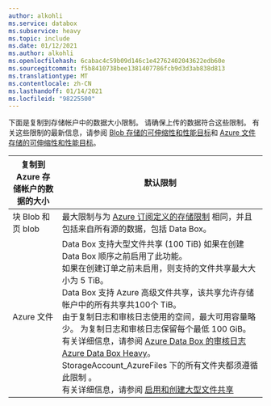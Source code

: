 ```yaml
---
author: alkohli
ms.service: databox
ms.subservice: heavy
ms.topic: include
ms.date: 01/12/2021
ms.author: alkohli
ms.openlocfilehash: 6cabac4c59b09d146c1e42762402043622edb60e
ms.sourcegitcommit: f5b8410738bee1381407786fcb9d3d3ab838d813
ms.translationtype: MT
ms.contentlocale: zh-CN
ms.lasthandoff: 01/14/2021
ms.locfileid: "98225500"
---
```

下面是复制到存储帐户中的数据大小限制。 请确保上传的数据符合这些限制。 有关这些限制的最新信息，请参阅 [Blob 存储的可伸缩性和性能目标](../articles/storage/blobs/scalability-targets.md)和 [Azure 文件存储的可伸缩性和性能目标](../articles/storage/files/storage-files-scale-targets.md)。

| 复制到 Azure 存储帐户的数据的大小                      | 默认限制          |
|---------------------------------------------------------------------|------------------------|
| 块 Blob 和页 blob                                            | 最大限制与为 [Azure 订阅定义的存储限制](../articles/azure-resource-manager/management/azure-subscription-service-limits.md#storage-limits) 相同，并且包括来自所有源的数据，包括 Data Box。   |
| Azure 文件                                                          | Data Box 支持大型文件共享 (100 TiB) 如果在创建 Data Box 顺序之前启用了此功能。 <br> 如果在创建订单之前未启用，则支持的文件共享最大大小为 5 TiB。 <br> Data Box 支持 Azure 高级文件共享，该共享允许存储帐户中的所有共享共100个 TiB。 <br> 由于复制日志和审核日志使用的空间，最大可用容量略少。 为复制日志和审核日志保留每个最低 100 GiB。 有关详细信息，请参阅 [Azure Data Box 的审核日志 Azure Data Box Heavy](../articles/databox/data-box-audit-logs.md)。 <br> StorageAccount_AzureFiles 下的所有文件夹都须遵循此限制  。 <br> 有关详细信息，请参阅 [启用和创建大型文件共享](../articles/storage/files/storage-files-how-to-create-large-file-share.md)      |
